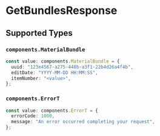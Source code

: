 # GetBundlesResponse


## Supported Types

### `components.MaterialBundle`

```typescript
const value: components.MaterialBundle = {
  uuid: "123e4567-a275-440b-a3f1-22b4d26a4f4b",
  editDate: "YYYY-MM-DD HH:MM:SS",
  itemNumber: "<value>",
};
```

### `components.ErrorT`

```typescript
const value: components.ErrorT = {
  errorCode: 1000,
  message: "An error occurred completing your request",
};
```

